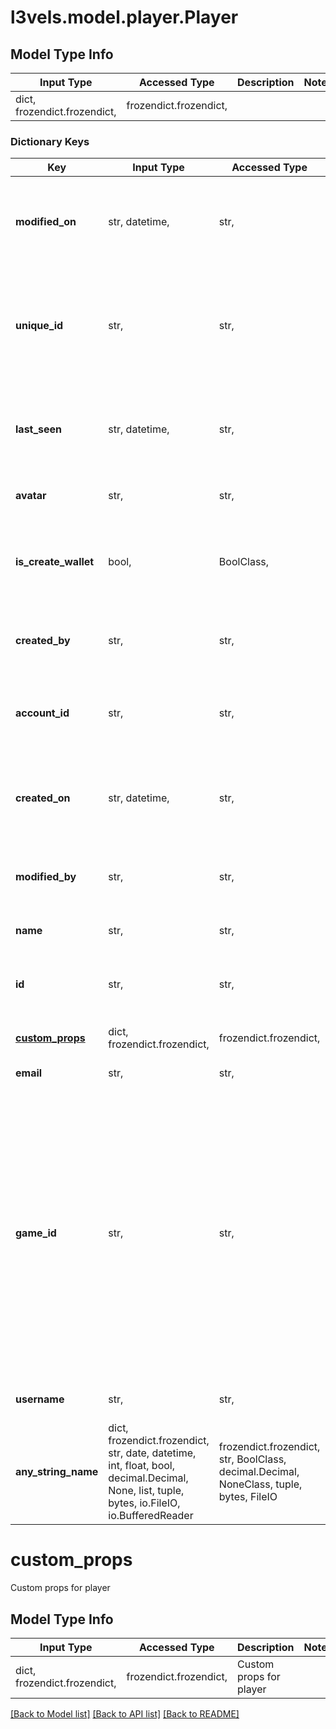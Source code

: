 # l3vels.model.player.Player

## Model Type Info
Input Type | Accessed Type | Description | Notes
------------ | ------------- | ------------- | -------------
dict, frozendict.frozendict,  | frozendict.frozendict,  |  | 

### Dictionary Keys
Key | Input Type | Accessed Type | Description | Notes
------------ | ------------- | ------------- | ------------- | -------------
**modified_on** | str, datetime,  | str,  | The date when the player was last modified. | value must conform to RFC-3339 date-time
**unique_id** | str,  | str,  | The unique ID of the Player that can be provided by customers or generated by us. | 
**last_seen** | str, datetime,  | str,  | The date when player was active last time | value must conform to RFC-3339 date-time
**avatar** | str,  | str,  | Avatar URL of the player | 
**is_create_wallet** | bool,  | BoolClass,  | Boolean value indicating whether the player has wallet or not | 
**created_by** | str,  | str,  | The Id of the user who created the player. | 
**account_id** | str,  | str,  | The unique identifier of the account that the Player belongs to. | 
**created_on** | str, datetime,  | str,  | The date when the player was created. | value must conform to RFC-3339 date-time
**modified_by** | str,  | str,  | The Id of the user who last modified the player. | 
**name** | str,  | str,  | The name of the player | 
**id** | str,  | str,  | The unique identifier for the Player entity. | 
**[custom_props](#custom_props)** | dict, frozendict.frozendict,  | frozendict.frozendict,  | Custom props for player | 
**email** | str,  | str,  | Email of the player | 
**game_id** | str,  | str,  | The unique identifier of the game that the Player is associated with. This allows developers to organize their players by game and helps with tracking and reporting. Example: Player Jack is associated with game Fortnite. | 
**username** | str,  | str,  | Username of the player | 
**any_string_name** | dict, frozendict.frozendict, str, date, datetime, int, float, bool, decimal.Decimal, None, list, tuple, bytes, io.FileIO, io.BufferedReader | frozendict.frozendict, str, BoolClass, decimal.Decimal, NoneClass, tuple, bytes, FileIO | any string name can be used but the value must be the correct type | [optional]

# custom_props

Custom props for player

## Model Type Info
Input Type | Accessed Type | Description | Notes
------------ | ------------- | ------------- | -------------
dict, frozendict.frozendict,  | frozendict.frozendict,  | Custom props for player | 

[[Back to Model list]](../../README.md#documentation-for-models) [[Back to API list]](../../README.md#documentation-for-api-endpoints) [[Back to README]](../../README.md)

